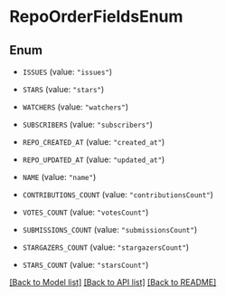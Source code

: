 # RepoOrderFieldsEnum

## Enum


* `ISSUES` (value: `"issues"`)

* `STARS` (value: `"stars"`)

* `WATCHERS` (value: `"watchers"`)

* `SUBSCRIBERS` (value: `"subscribers"`)

* `REPO_CREATED_AT` (value: `"created_at"`)

* `REPO_UPDATED_AT` (value: `"updated_at"`)

* `NAME` (value: `"name"`)

* `CONTRIBUTIONS_COUNT` (value: `"contributionsCount"`)

* `VOTES_COUNT` (value: `"votesCount"`)

* `SUBMISSIONS_COUNT` (value: `"submissionsCount"`)

* `STARGAZERS_COUNT` (value: `"stargazersCount"`)

* `STARS_COUNT` (value: `"starsCount"`)


[[Back to Model list]](../README.md#documentation-for-models) [[Back to API list]](../README.md#documentation-for-api-endpoints) [[Back to README]](../README.md)


